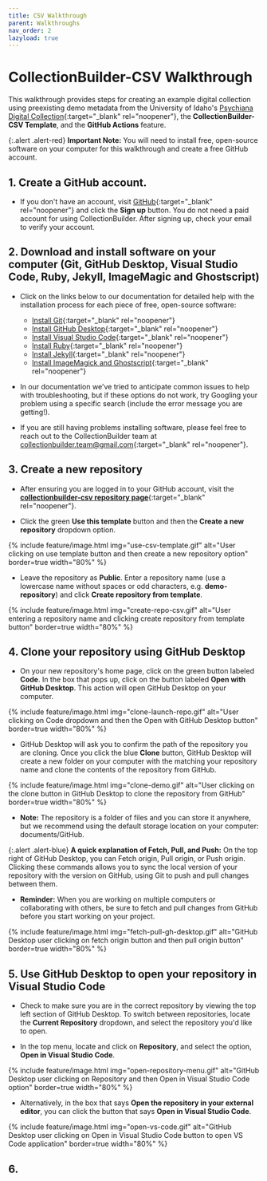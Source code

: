 ```yaml
---
title: CSV Walkthrough
parent: Walkthroughs
nav_order: 2
lazyload: true
---
```


# CollectionBuilder-CSV Walkthrough

This walkthrough provides steps for creating an example digital collection using preexisting demo metadata from the University of Idaho's [Psychiana Digital Collection](https://www.lib.uidaho.edu/digital/psychiana/){:target="_blank" rel="noopener"}, the **CollectionBuilder-CSV Template**, and the **GitHub Actions** feature.

{:.alert .alert-red}
**Important Note:** You will need to install free, open-source software on your computer for this walkthrough and create a free GitHub account.

## 1. Create a GitHub account.  

- If you don't have an account, visit [GitHub](https://www.github.com){:target="_blank" rel="noopener"} and click the **Sign up** button. You do not need a paid account for using CollectionBuilder. After signing up, check your email to verify your account.

## 2. Download and install software on your computer (Git, GitHub Desktop, Visual Studio Code, Ruby, Jekyll, ImageMagic and Ghostscript)

- Click on the links below to our documentation for detailed help with the installation process for each piece of free, open-source software:

    - [Install Git](https://collectionbuilder.github.io/cb-docs/docs/software/git/){:target="_blank" rel="noopener"}
    - [Install GitHub Desktop](https://collectionbuilder.github.io/cb-docs/docs/software/git/#install-github-desktop){:target="_blank" rel="noopener"}
    - [Install Visual Studio Code](https://collectionbuilder.github.io/cb-docs/docs/software/texteditor/){:target="_blank" rel="noopener"}
    - [Install Ruby](https://collectionbuilder.github.io/cb-docs/docs/software/ruby/){:target="_blank" rel="noopener"}
    - [Install Jekyll](https://collectionbuilder.github.io/cb-docs/docs/software/jekyll/){:target="_blank" rel="noopener"}
    - [Install ImageMagick and Ghostscript](https://collectionbuilder.github.io/cb-docs/docs/software/optional/#imagemagick-and-ghostscript){:target="_blank" rel="noopener"}

- In our documentation we've tried to anticipate common issues to help with troubleshooting, but if these options do not work, try Googling your problem using a specific search (include the error message you are getting!). 

- If you are still having problems installing software, please feel free to reach out to the CollectionBuilder team at [collectionbuilder.team@gmail.com](mailto:collectionbuilder.team@gmail.com){:target="_blank" rel="noopener"}.

## 3. Create a new repository

- After ensuring you are logged in to your GitHub account, visit the [**collectionbuilder-csv repository page**](https://github.com/CollectionBuilder/collectionbuilder-csv){:target="_blank" rel="noopener"}. 

- Click the green **Use this template** button and then the **Create a new repository** dropdown option. 

{% include feature/image.html img="use-csv-template.gif" alt="User clicking on use template button and then create a new repository option" border=true width="80%" %}

- Leave the repository as **Public**. Enter a repository name (use a lowercase name without spaces or odd characters, e.g. **demo-repository**) and click **Create repository from template**.

{% include feature/image.html img="create-repo-csv.gif" alt="User entering a repository name and clicking create repository from template button" border=true width="80%" %}

## 4. Clone your repository using GitHub Desktop

- On your new repository's home page, click on the green button labeled **Code**. In the box that pops up, click on the button labeled **Open with GitHub Desktop**. This action will open GitHub Desktop on your computer.

{% include feature/image.html img="clone-launch-repo.gif" alt="User clicking on Code dropdown and then the Open with GitHub Desktop button" border=true width="80%" %}

- GitHub Desktop will ask you to confirm the path of the repository you are cloning. Once you click the blue **Clone** button, GitHub Desktop will create a new folder on your computer with the matching your repository name and clone the contents of the repository from GitHub. 

{% include feature/image.html img="clone-demo.gif" alt="User clicking on the clone button in GitHub Desktop to clone the repository from GitHub" border=true width="80%" %}

- **Note:** The repository is a folder of files and you can store it anywhere, but we recommend using the default storage location on your computer: documents/GitHub.

{:.alert .alert-blue}
**A quick explanation of Fetch, Pull, and Push:** On the top right of GitHub Desktop, you can Fetch origin, Pull origin, or Push origin. Clicking these commands allows you to sync the local version of your repository with the version on GitHub, using Git to push and pull changes between them. 

- **Reminder:** When you are working on multiple computers or collaborating with others, be sure to fetch and pull changes from GitHub before you start working on your project.

{% include feature/image.html img="fetch-pull-gh-desktop.gif" alt="GitHub Desktop user clicking on fetch origin button and then pull origin button" border=true width="80%" %}

## 5. Use GitHub Desktop to open your repository in Visual Studio Code

- Check to make sure you are in the correct repository by viewing the top left section of GitHub Desktop. To switch between repositories, locate the **Current Repository** dropdown, and select the repository you'd like to open. 

- In the top menu, locate and click on **Repository**, and select the option, **Open in Visual Studio Code**. 

{% include feature/image.html img="open-repository-menu.gif" alt="GitHub Desktop user clicking on Repository and then Open in Visual Studio Code option" border=true width="80%" %}

- Alternatively, in the box that says **Open the repository in your external editor**, you can click the button that says **Open in Visual Studio Code**.

{% include feature/image.html img="open-vs-code.gif" alt="GitHub Desktop user clicking on Open in Visual Studio Code button to open VS Code application" border=true width="80%" %}

## 6. 